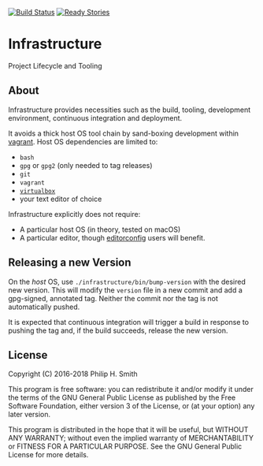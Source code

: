 <!--
vim: set fenc=utf-8 ff=unix sts=2 sw=2 et ft=markdown :
-->

[![Build Status][build-status-badge]][build-status-link]
[![Ready Stories][tickets-badge]][tickets-link]

[build-status-badge]: https://travis-ci.org/waylang/infrastructure.svg?branch=master
[build-status-link]: https://travis-ci.org/waylang/infrastructure
[tickets-badge]: https://badge.waffle.io/waylang/infrastructure.png?label=ready&title=Ready
[tickets-link]: http://waffle.io/waylang/infrastructure

# Infrastructure

Project Lifecycle and Tooling

## About

Infrastructure provides necessities such as the build, tooling, development environment,
continuous integration and deployment.

It avoids a thick host OS tool chain by sand-boxing development within [vagrant][vagrant].
Host OS dependencies are limited to:
* `bash`
* `gpg` or `gpg2` (only needed to tag releases)
* `git`
* `vagrant`
* [`virtualbox`][virtualbox]
* your text editor of choice

Infrastructure explicitly does not require:
* A particular host OS (in theory, tested on macOS)
* A particular editor, though [editorconfig][editorconfig] users will benefit.

[vagrant]: https://www.vagrantup.com/
[virtualbox]: https://www.virtualbox.org/
[editorconfig]: http://editorconfig.org/

## Releasing a new Version

On the _host_ OS, use `./infrastructure/bin/bump-version` with the desired new version.
This will modify the `version` file in a new commit and add a gpg-signed, annotated tag.
Neither the commit nor the tag is not automatically pushed.

It is expected that continuous integration will trigger a build in response to pushing the
tag and, if the build succeeds, release the new version.

## License

Copyright (C) 2016-2018 Philip H. Smith

This program is free software: you can redistribute it and/or modify
it under the terms of the GNU General Public License as published by
the Free Software Foundation, either version 3 of the License, or
(at your option) any later version.

This program is distributed in the hope that it will be useful,
but WITHOUT ANY WARRANTY; without even the implied warranty of
MERCHANTABILITY or FITNESS FOR A PARTICULAR PURPOSE.  See the
GNU General Public License for more details.
